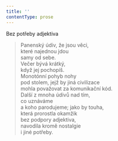 ```yaml
---
title: ''
contentType: prose
---
```


Bez potřeby adjektiva

> Panenský údiv, že jsou věci,  
> které najednou jdou  
> samy od sebe.  
> Večer bývá krátký,  
> když jej pochopíš.  
> Monotónní pohyb nohy  
> pod stolem, jejž by jiná civilizace  
> mohla považovat za komunikační kód.  
> Další z mnoha údivů nad tím,  
> co uznáváme  
> a koho parodujeme; jako by touha,  
> která prorostla okamžik  
> bez podpory adjektiva,  
> navodila kromě nostalgie  
> i jiné potřeby.
